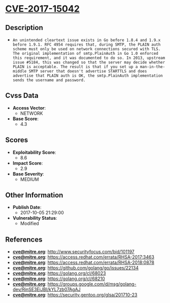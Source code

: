 
# [CVE-2017-15042](https://cve.mitre.org/cgi-bin/cvename.cgi?name=CVE-2017-15042)

## Description

- `An unintended cleartext issue exists in Go before 1.8.4 and 1.9.x before 1.9.1. RFC 4954 requires that, during SMTP, the PLAIN auth scheme must only be used on network connections secured with TLS. The original implementation of smtp.PlainAuth in Go 1.0 enforced this requirement, and it was documented to do so. In 2013, upstream issue #5184, this was changed so that the server may decide whether PLAIN is acceptable. The result is that if you set up a man-in-the-middle SMTP server that doesn't advertise STARTTLS and does advertise that PLAIN auth is OK, the smtp.PlainAuth implementation sends the username and password.`

## Cvss Data

- **Access Vector**:
  - NETWORK
- **Base Score**:
  - 4.3

## Scores

- **Exploitability Score**:
  - 8.6
- **Impact Score**:
  - 2.9
- **Base Severity**:
  - MEDIUM

## Other Information

- **Publish Date**:
  - 2017-10-05 21:29:00
- **Vulnerability Status**:
  - Modified

## References

- **cve@mitre.org**: http://www.securityfocus.com/bid/101197
- **cve@mitre.org**: https://access.redhat.com/errata/RHSA-2017:3463
- **cve@mitre.org**: https://access.redhat.com/errata/RHSA-2018:0878
- **cve@mitre.org**: https://github.com/golang/go/issues/22134
- **cve@mitre.org**: https://golang.org/cl/68023
- **cve@mitre.org**: https://golang.org/cl/68210
- **cve@mitre.org**: https://groups.google.com/d/msg/golang-dev/RinSE3EiJBI/kYL7zb07AgAJ
- **cve@mitre.org**: https://security.gentoo.org/glsa/201710-23
